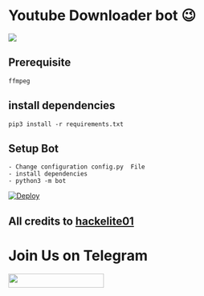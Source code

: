 # Youtube Downloader bot 😉

<img src="https://telegra.ph/file/7e47200a0778599dfb5fe.jpg">

## Prerequisite
    ffmpeg
  
    
## install dependencies
    pip3 install -r requirements.txt


## Setup Bot
    - Change configuration config.py  File
    - install dependencies
    - python3 -m bot
    

[![Deploy](https://www.herokucdn.com/deploy/button.svg)](https://heroku.com/deploy?template=https://github.com/maxsupun/YouTube-Downloader-Bot)

## All credits to [hackelite01](https://github.com/hackelite01)

# Join Us on Telegram

<a href="https://t.me/hackelite01"><img src="https://img.shields.io/badge/Join-Telegram%20Channel-red.svg?logo=Telegram" width="190" height="28"></a>
